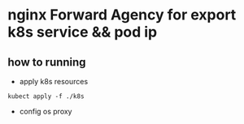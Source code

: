# nginx Forward Agency  for  export k8s service && pod ip

## how to running

* apply k8s resources

```code
kubect apply -f ./k8s
```

* config os proxy
